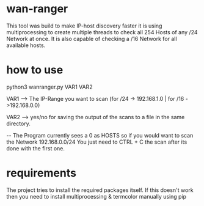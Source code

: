 # wan-ranger
This tool was build to make IP-host discovery faster
it is using multiprocessing to create multiple threads to check all 254 Hosts of any /24 Network at once. It is also capable of checking a /16 Network for all available hosts.

# how to use

python3 wanranger.py VAR1 VAR2

VAR1 --> The IP-Range you want to scan (for /24 -> 192.168.1.0 | for /16 ->192.168.0.0)

VAR2 --> yes/no for saving the output of the scans to a file in the same directory.

-- The Program currently sees a 0 as HOSTS so if you would want to scan the Network 192.168.0.0/24 You just need to CTRL + C the scan after its done with the first one.

# requirements

The project tries to install the required packages itself.
If this doesn't work then you need to install multiprocessing & termcolor manually using pip
